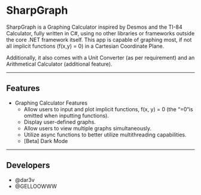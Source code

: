 # SharpGraph
SharpGraph is a Graphing Calculator inspired by Desmos and the TI-84 Calculator, fully written in C#, using no other libraries or frameworks outside the core .NET framework itself. This app is capable of graphing most, if not all implicit functions (f(x,y) = 0) in a Cartesian Coordinate Plane. 

Additionally, it also comes with a Unit Converter (as per requirement) and an Arithmetical Calculator (additional feature).

---
## Features
 - Graphing Calculator Features
   - Allow users to input and plot implicit functions, f(x, y) = 0 (the “=0“is omitted when inputting functions).
   - Display user-defined graphs.
   - Allow users to view multiple graphs simultaneously.  
   - Utilize async functions to better utilize multithreading capabilities.
   - [Beta] Dark Mode

---

## Developers
- @dar3v
- @GELLOOWWW